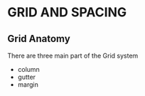 # GRID AND SPACING

## Grid Anatomy

There are three main part of the Grid system

- column
- gutter
- margin
